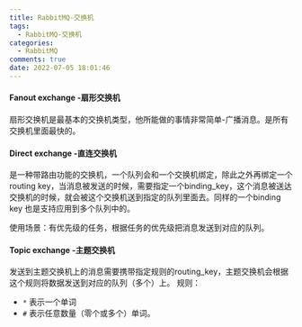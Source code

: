 ```yaml
---
title: RabbitMQ-交换机
tags:
  - RabbitMQ-交换机
categories:
  - RabbitMQ
comments: true
date: 2022-07-05 18:01:46
---
```



#### Fanout exchange -扇形交换机

扇形交换机是最基本的交换机类型，他所能做的事情非常简单-广播消息。是所有交换机里面最快的。

#### Direct exchange -直连交换机

是一种带路由功能的交换机，一个队列会和一个交换机绑定，除此之外再绑定一个routing key，当消息被发送的时候，需要指定一个binding_key，这个消息被送达交换机的时候，就会被这个交换机送到指定的队列里面去。同样的一个binding key 也是支持应用到多个队列中的。

使用场景：有优先级的任务，根据任务的优先级把消息发送到对应的队列。

#### Topic exchange -主题交换机

发送到主题交换机上的消息需要携带指定规则的routing_key，主题交换机会根据这个规则将数据发送到对应的队列（多个）上。
规则：
* `*` 表示一个单词
* `#` 表示任意数量（零个或多个）单词。